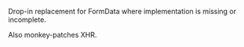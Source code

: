 Drop-in replacement for FormData where implementation is missing or incomplete.

Also monkey-patches XHR.
